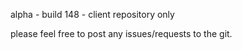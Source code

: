 alpha - build 148 - client repository only

please feel free to post any issues/requests to the git.